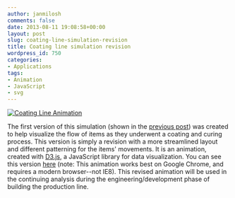 ```yaml
---
author: janmilosh
comments: false
date: 2013-08-11 19:08:58+00:00
layout: post
slug: coating-line-simulation-revision
title: Coating line simulation revision
wordpress_id: 750
categories:
- Applications
tags:
- Animation
- JavaScript
- svg
---
```


[![Coating Line Animation](http://janmilosh.com/wp-content/uploads/2013/08/simulation-2.png)](http://janmilosh.com/simulation-2)

The first version of this simulation (shown in the [previous post](http://janmilosh.com/coating-line-simulation-using-d3-javascript-library/)) was created to help visualize the flow of items as they underwent a coating and curing process. This version is simply a revision with a more streamlined layout and different patterning for the items' movements. It is an animation, created with [D3.js](http://d3.js), a JavaScript library for data visualization. You can see this version [here](http://janmilosh.com/simulation-2) (note: This animation works best on Google Chrome, and requires a modern browser--not IE8). This revised animation will be used in the continuing analysis during the engineering/development phase of building the production line.
